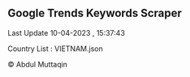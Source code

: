 

## Google Trends Keywords Scraper 
 
Last Update 10-04-2023 , 15:37:43

Country List :
VIETNAM.json



© Abdul Muttaqin 
